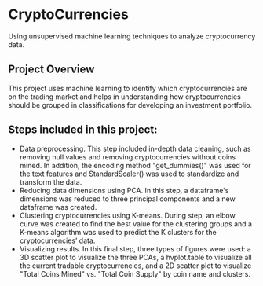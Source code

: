 # CryptoCurrencies
Using unsupervised machine learning techniques to analyze cryptocurrency data.

## Project Overview
This project uses machine learning to identify which cryptocurrencies are on the trading market and helps in understanding how cryptocurrencies should be grouped in classifications for developing an investment portfolio.

## Steps included in this project:

- Data preprocessing. This step included in-depth data cleaning, such as removing null values and removing cryptocurrencies without coins mined. In addition, the encoding method "get_dummies()" was used for the text features and StandardScaler() was used to standardize and transform the data.
- Reducing data dimensions using PCA. In this step, a dataframe's dimensions was reduced to three principal components and a new dataframe was created.
- Clustering cryptocurrencies using K-means. During step, an elbow curve was created to find the best value for the clustering groups and a K-means algorithm was used to predict the K clusters for the cryptocurrencies’ data.
- Visualizing results. In this final step, three types of figures were used: a 3D scatter plot to visualize the three PCAs, a hvplot.table to visualize all the current tradable cryptocurrencies, and a 2D scatter plot to visualize "Total Coins Mined" vs. "Total Coin Supply" by coin name and clusters.
